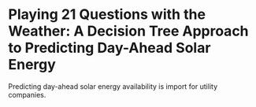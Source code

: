 # Playing 21 Questions with the Weather: A Decision Tree Approach to Predicting Day-Ahead Solar Energy

Predicting day-ahead solar energy availability is import for utility companies. 